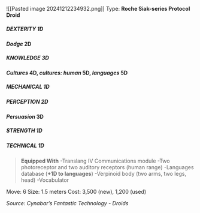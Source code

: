 ![[Pasted image 20241212234932.png]]
Type: **Roche Siak-series Protocol Droid**
##### DEXTERITY 1D
***Dodge* 2D**
##### KNOWLEDGE 3D
***Cultures* 4D, *cultures: human* 5D, *languages* 5D**
##### MECHANICAL 1D
##### PERCEPTION 2D
***Persuasion* 3D**
##### STRENGTH 1D
##### TECHNICAL 1D

> **Equipped With**
> -Translang IV Communications module
> -Two photoreceptor and two auditory receptors (human range)
> -Languages database (**+1D to languages**)
> -Verpinoid body (two arms, two legs, head)
> -Vocabulator

Move: 6
Size: 1.5 meters
Cost: 3,500 (new), 1,200 (used)

*Source: Cynabar’s Fantastic Technology - Droids*